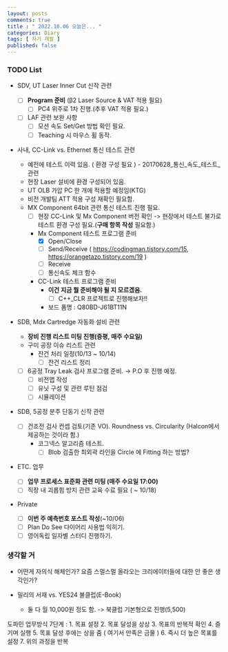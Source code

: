 ```yaml
---
layout: posts
comments: true
title : " 2022.10.06 오늘은... "
categories: Diary
tags: [ 자기 개발 ]
published: false
---
```


### TODO List

- SDV, UT Laser Inner Cut 신작 관련
  - [ ] **Program 준비** (β2 Laser Source & VAT 적용 필요)
    - [ ] PC4 위주로 1차 진행.(추후 VAT 적용 필요.)
  - [ ] LAF 관련 보완 사항
    - [ ] 모션 속도 Set/Get 방법 확인 필요.
    - [ ] Teaching 시 마우스 휠 동작.

- 사내, CC-Link vs. Ethernet 통신 테스트 관련
  - 예전에 테스트 이력 있음. ( 환경 구성 필요 ) - 20170628_통신_속도_테스트_관련
  - 현장 Laser 설비에 환경 구성되어 있음.
  - UT OLB 가압 PC 한 개에 적용할 예정임(KTG)
  - 비전 개발팀 ATT 적용 구성 재확인 필요함.
  - MX Component 64bit 관련 통신 테스트 진행 필요.
    - [ ] 현장 CC-Link 및 Mx Component 버전 확인 -> 현장에서 테스트 불가로 테스트 환경 구성 필요.(**구매 항목 작성** 필요함.)
    - Mx Component 테스트 프로그램 준비
      - [x] Open/Close
      - [ ] Send/Receive ( <https://codingman.tistory.com/15>, <https://orangetazo.tistory.com/19> )
      - [ ] Receive
      - [ ] 통신속도 체크 함수
    - CC-Link 테스트 프로그램 준비
      - **이건 지금 뭘 준비해야 될 지 모르겠음.**
        - [ ] C++_CLR 프로젝트로 진행해보자!!
      - 보드 품명 : Q80BD-J61BT11N

- SDB, Mdx Cartredge 자동화 설비 관련
  - **장비 진행 리스트 미팅 진행(증평, 매주 수요일)**
  - 구미 공장 이슈 리스트 관련
    - 잔건 처리 일정(10/13 ~ 10/14)
      - [ ] 잔건 리스트 정리
  - [ ] 6공정 Tray Leak 검사 프로그램 준비. → P.O 후 진행 예정.
    - [ ] 비전맵 작성
    - [ ] 유닛 구성 및 관련 루틴 점검
    - [ ] 시뮬레이션

- SDB, 5공정 분주 단동기 신작 관련
  - [ ] 건조전 검사 컨셉 검토(기존 VO). Roundness vs. Circularity (Halcon에서 제공하는 것이라 함.)
    - 코그넥스 알고리즘 테스트.
      - [ ] Blob 검출한 최외곽 라인을 Circle 에 Fitting 하는 방법?

- ETC. 업무
  - [ ] **업무 프로세스 표준화 관련 미팅 (매주 수요일 17:00)**
  - [ ] 직장 내 괴롭힘 방지 관련 교육 수료 필요 ( ~ 10/18)

- Private
  - [ ] **이번 주 예측번호 포스트 작성**(~10/06)
  - [ ] Plan Do See 다이어리 사용법 익히기.
  - [ ] 영어독립 일자별 스터디 진행하기.

### 생각할 거

- 어떤게 자의식 해체인가? 요즘 스멀스멀 올라오는 크리에이터들에 대한 안 좋은 생각인가?

- 밀리의 서재 vs. YES24 불클럽(E-Book)
  - 둘 다 월 10,000원 정도 함. -> 북클럽 기본형으로 진행(5,500)

도파민 업무방식 7단계
 : 1. 목표 설정
   2. 목표 달성을 상상
   3. 목표의 반복적 확인
   4. 즐기며 실행
   5. 목표 달성 후에는 상을 줌 ( 여기서 만족은 금물 )
   6. 즉시 더 높은 목표를 설정
   7. 위의 과정을 반복
